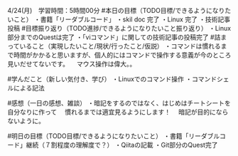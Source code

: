 4/24(月)　学習時間：5時間00分
#本日の目標（TODO目標/できるようになりたいこと）
・書籍「リーダブルコード」
・skil doc 完了
・Linux 完了
・技術記事投稿
#目標振り返り（TODO進捗/できるようになりたいこと振り返り）
・Linux部分までのQuestは完了
・「viコマンド」に関しての技術記事の投稿完了
#詰まっていること（実現したいこと/現状/行ったこと/仮説）
・コマンドは慣れるまで時間がかかると思いますが、個人的にはコマンドで操作する意義が今のところ見いだせてないです。
　マウス操作は偉大。。

#学んだこと（新しい気付き、学び）
・Linuxでのコマンド操作
・コマンドシェルによる記法
 
#感想（一日の感想、雑談）
・暗記をするのではなく、はじめはチートシートを自分なりに作って
　慣れるまでは適宜見るようにします！
 　暗記が目的にならないように。

#明日の目標（TODO目標/できるようになりたいこと）
・書籍「リーダブルコード」継続（７割程度の理解度で？）
・Qiitaの記載
・Git部分のQuest完了
